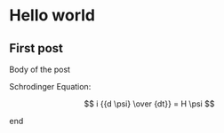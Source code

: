 # Hello world
## First post
Body of the post

Schrodinger Equation:

$$ i {{d \psi} \over {dt}} = H \psi $$

end
 

